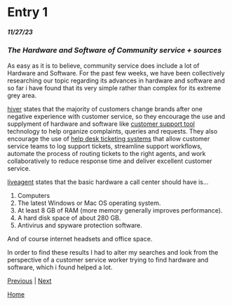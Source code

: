 # Entry 1
##### 11/27/23 

### _*The Hardware and Software of Community service + sources*_ 

As easy as it is to believe, community service does include a lot of Hardware and Software. For the past few weeks, we have been collectively researching our topic regarding its advances in hardware and software and so far i have found that its very simple rather than complex for its extreme grey area. 

[hiver](https://hiverhq.com/blog/customer-support-tools) states that the majority of customers change brands after one negative experience with customer service, so they encourage the use and supplyment of hardware and software like [customer support tool](https://hiverhq.com/pricing) technology to help organize complaints, queries and requests. 
They also encourage the use of [help desk ticketing systems](https://hiverhq.com/helpdesk-alternatives) that allow customer service teams to log support tickets, streamline support workflows, automate the process of routing tickets to the right agents, and work collaboratively to reduce response time and deliver excellent customer service.

[liveagent](https://www.liveagent.com/academy/call-center-equipment/ ) states that the basic hardware a call center should have is… 
1. Computers 
2. The latest Windows or Mac OS operating system.
3. At least 8 GB of RAM (more memory generally improves performance).
4. A hard disk space of about 280 GB.
5. Antivirus and spyware protection software.

And of course internet headsets and office space. 
  
In order to find these results I had to alter my searches and look from the perspective of a customer service worker trying to find hardware and software, which i found helped a lot.








[Previous](entry01.md) | [Next](entry03.md)

[Home](../README.md)
